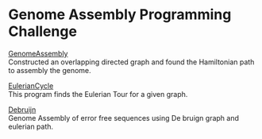 # Genome Assembly Programming Challenge

[GenomeAssembly](https://github.com/biz-whitney/Coursera-Data-Structures-and-Algorithms-Specialization-/blob/master/Genome%20Assembly%20Programming%20Challenge/GenomeAssembly.java) <br />
Constructed an overlapping directed graph and found the Hamiltonian path to assembly the genome. <br />

[EulerianCycle](https://github.com/biz-whitney/Coursera-Data-Structures-and-Algorithms-Specialization-/blob/master/Genome%20Assembly%20Programming%20Challenge/EulerianCycle.java) <br />
This program finds the Eulerian Tour for a given graph. <br />

[Debruijn](https://github.com/biz-whitney/Coursera-Data-Structures-and-Algorithms-Specialization-/blob/master/Genome%20Assembly%20Programming%20Challenge/DeBruijn.java) <br />
Genome Assembly of error free sequences using De bruign graph and eulerian path.
